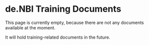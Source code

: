 # de.NBI Training Documents

This page is currently empty, because there are not any documents available at the moment.

It will hold training-related documents in the future.
